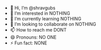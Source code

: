 - 👋 Hi, I’m @shravgubs
- 👀 I’m interested in NOTHING
- 🌱 I’m currently learning NOTHING
- 💞️ I’m looking to collaborate on NOTHING
- 📫 How to reach me DONT
- 😄 Pronouns: NO ONE
- ⚡ Fun fact: NONE

<!---
shravgubs/shravgubs is a ✨ special ✨ repository because its `README.md` (this file) appears on your GitHub profile.
You can click the Preview link to take a look at your changes.
--->
